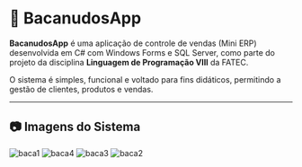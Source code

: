 # 🛒 BacanudosApp

**BacanudosApp** é uma aplicação de controle de vendas (Mini ERP) desenvolvida em C# com Windows Forms e SQL Server, como parte do projeto da disciplina **Linguagem de Programação VIII** da FATEC.

O sistema é simples, funcional e voltado para fins didáticos, permitindo a gestão de clientes, produtos e vendas.

---

## 📷 Imagens do Sistema
![baca1](https://github.com/user-attachments/assets/f618b7b4-6500-4d24-8e93-4b963606cdd2)
![baca4](https://github.com/user-attachments/assets/3b153d25-a30f-41d7-95c4-c56c40bf77ac)
![baca3](https://github.com/user-attachments/assets/99bc1dc0-4e28-4d55-bfa4-b473d4a0125b)
![baca2](https://github.com/user-attachments/assets/3fe77adb-9d9a-4562-92ad-5560663af6a2)
